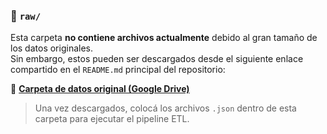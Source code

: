 ### 🔸 `raw/`  
Esta carpeta **no contiene archivos actualmente** debido al gran tamaño de los datos originales.  
Sin embargo, estos pueden ser descargados desde el siguiente enlace compartido en el `README.md` principal del repositorio:

📁 **[Carpeta de datos original (Google Drive)](https://drive.google.com/drive/folders/1HqBG2-sUkz_R3h1dZU5F2uAzpRn7BSpj)**

> Una vez descargados, colocá los archivos `.json` dentro de esta carpeta para ejecutar el pipeline ETL.

